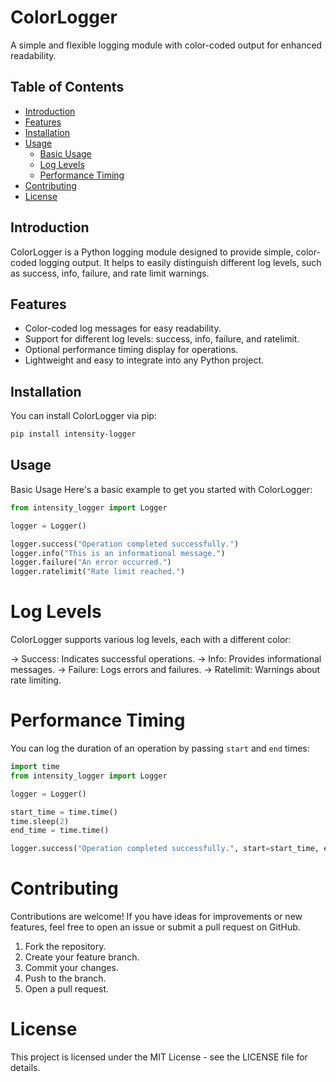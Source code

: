# ColorLogger

A simple and flexible logging module with color-coded output for enhanced readability.

## Table of Contents
- [Introduction](#introduction)
- [Features](#features)
- [Installation](#installation)
- [Usage](#usage)
  - [Basic Usage](#basic-usage)
  - [Log Levels](#log-levels)
  - [Performance Timing](#performance-timing)
- [Contributing](#contributing)
- [License](#license)

## Introduction
ColorLogger is a Python logging module designed to provide simple, color-coded logging output. It helps to easily distinguish different log levels, such as success, info, failure, and rate limit warnings.

## Features
- Color-coded log messages for easy readability.
- Support for different log levels: success, info, failure, and ratelimit.
- Optional performance timing display for operations.
- Lightweight and easy to integrate into any Python project.

## Installation
You can install ColorLogger via pip:

```bash
pip install intensity-logger
```

## Usage
Basic Usage
Here's a basic example to get you started with ColorLogger:

```python
from intensity_logger import Logger

logger = Logger()

logger.success("Operation completed successfully.")
logger.info("This is an informational message.")
logger.failure("An error occurred.")
logger.ratelimit("Rate limit reached.")
```

# Log Levels
ColorLogger supports various log levels, each with a different color:

-> Success: Indicates successful operations.
-> Info: Provides informational messages.
-> Failure: Logs errors and failures.
-> Ratelimit: Warnings about rate limiting.

# Performance Timing
You can log the duration of an operation by passing `start` and `end` times:

```python
import time
from intensity_logger import Logger

logger = Logger()

start_time = time.time()
time.sleep(2)
end_time = time.time()

logger.success("Operation completed successfully.", start=start_time, end=end_time)
```

# Contributing
Contributions are welcome! If you have ideas for improvements or new features, feel free to open an issue or submit a pull request on GitHub.

1. Fork the repository.
2. Create your feature branch.
3. Commit your changes.
4. Push to the branch.
5. Open a pull request.

# License
This project is licensed under the MIT License - see the LICENSE file for details.